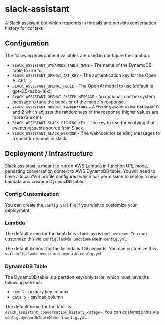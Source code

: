 # slack-assistant

A Slack assistant bot which responds in threads and persists conversation history for context.

## Configuration

The following environment variables are used to configure the Lambda.

* `SLACK_ASSISTANT_DYNAMODB_TABLE_NAME`   - The name of the DynamoDB table to use for .
* `SLACK_ASSISTANT_OPENAI_API_KEY`        - The authentication key for the Open AI API.
* `SLACK_ASSISTANT_OPENAI_MODEL`          - The Open AI model to use (default is gpt-3.5-turbo-16k).
* `SLACK_ASSISTANT_OPENAI_SYSTEM_MESSAGE` - An optional, custom system message to tune the behavior of the model's response.
* `SLACK_ASSISTANT_OPENAI_TEMPERATURE`    - A floating-point value between 0 and 2 which adjusts the randomness of the response (higher values are more random).
* `SLACK_ASSISTANT_SLACK_SIGNING_KEY`     - The key to use for verifying that events requests source from Slack.
* `SLACK_ASSISTANT_SLACK_WEBHOOK`         - The webhook for sending messages to a specific channel in slack.

## Deployment / Infrastructure

Slack assistant is meant to run on AWS Lambda in function URL mode, persisting conversation context to AWS DynamoDB table. You will need to have a local AWS profile configured which has permission to deploy a new Lambda and create a DynamoDB table.

### Config Customization

You can create the `config.yaml` file if you wish to customize your deployment.

### Lambda

The default name for the lambda is `slack_assistant_<stage>`. You can customize this via `config.lambdaFunctionName` in `config.yml`.

The default timeout for the lambda is `120` seconds. You can customize this via `config.lambdaFunctionTimeout` in `config.yml`

### DynamoDB Table

The DynamoDB table is a partition key-only table, which must have the following schema:
- `key`: `S`  - primary key column
- `data`: `S` - payload column

The default name for the table is `slack_assistant_conversation_history_<stage>`. You can customize this via `config.dynamodbTableName` in `config.yml`.

